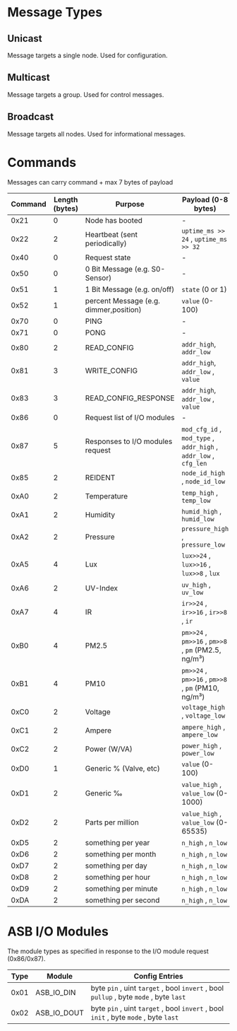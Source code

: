 # Message Types

## Unicast

Message targets a single node. Used for configuration.

## Multicast

Message targets a group. Used for control messages.

## Broadcast

Message targets all nodes. Used for informational messages.

# Commands

Messages can carry command + max 7 bytes of payload

| Command | Length (bytes) | Purpose                                 | Payload (0-8 bytes)
|---------|----------------|-----------------------------------------|---------------------------------------
| 0x21    | 0              | Node has booted                         | -
| 0x22    | 2              | Heartbeat (sent periodically)           | `uptime_ms >> 24` , `uptime_ms >> 32`
| 0x40    | 0              | Request state                           | -
| 0x50    | 0              | 0 Bit Message (e.g. S0-Sensor)          | -
| 0x51    | 1              | 1 Bit Message (e.g. on/off)             | `state` (0 or 1)
| 0x52    | 1              | percent Message (e.g. dimmer,position)  | `value` (0-100)
| 0x70    | 0              | PING                                    | -
| 0x71    | 0              | PONG                                    | -
| 0x80    | 2              | READ_CONFIG                             | `addr_high`, `addr_low`
| 0x81    | 3              | WRITE_CONFIG                            | `addr_high`, `addr_low` , `value`
| 0x83    | 3              | READ_CONFIG_RESPONSE                    | `addr_high`, `addr_low` , `value`
| 0x86    | 0              | Request list of I/O modules             | -
| 0x87    | 5              | Responses to I/O modules request        | `mod_cfg_id` , `mod_type` , `addr_high` , `addr_low` , `cfg_len`
| 0x85    | 2              | REIDENT                                 | `node_id_high` , `node_id_low`
| 0xA0    | 2              | Temperature                             | `temp_high` , `temp_low`
| 0xA1    | 2              | Humidity                                | `humid_high` , `humid_low`
| 0xA2    | 2              | Pressure                                | `pressure_high` , `pressure_low`
| 0xA5    | 4              | Lux                                     | `lux>>24` , `lux>>16` , `lux>>8` , `lux`
| 0xA6    | 2              | UV-Index                                | `uv_high` , `uv_low`
| 0xA7    | 4              | IR                                      | `ir>>24` , `ir>>16` , `ir>>8` , `ir`
| 0xB0    | 4              | PM2.5                                   | `pm>>24` , `pm>>16` , `pm>>8` , `pm` (PM2.5, ng/m³)
| 0xB1    | 4              | PM10                                    | `pm>>24` , `pm>>16` , `pm>>8` , `pm` (PM10, ng/m³)
| 0xC0    | 2              | Voltage                                 | `voltage_high` , `voltage_low`
| 0xC1    | 2              | Ampere                                  | `ampere_high` , `ampere_low`
| 0xC2    | 2              | Power (W/VA)                            | `power_high` , `power_low`
| 0xD0    | 1              | Generic % (Valve, etc)                  | `value` (0-100)
| 0xD1    | 2              | Generic ‰                               | `value_high` , `value_low` (0-1000)
| 0xD2    | 2              | Parts per million                       | `value_high` , `value_low` (0-65535)
| 0xD5    | 2              | something per year                      | `n_high` , `n_low`
| 0xD6    | 2              | something per month                     | `n_high` , `n_low`
| 0xD7    | 2              | something per day                       | `n_high` , `n_low`
| 0xD8    | 2              | something per hour                      | `n_high` , `n_low`
| 0xD9    | 2              | something per minute                    | `n_high` , `n_low`
| 0xDA    | 2              | something per second                    | `n_high` , `n_low`


# ASB I/O Modules

The module types as specified in response to the I/O module request (0x86/0x87).

| Type | Module         | Config Entries
|------|----------------|----------------
| 0x01 | ASB_IO_DIN     | byte `pin` , uint `target` , bool `invert` , bool `pullup` , byte `mode` , byte `last`
| 0x02 | ASB_IO_DOUT    | byte `pin` , uint `target` , bool `invert` , bool `init` , byte `mode` , byte `last`
